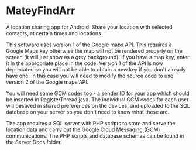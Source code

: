 MateyFindArr
============

A location sharing app for Android. Share your location with selected contacts, at certain times and locations.

This software uses version 1 of the Google maps API. This requires a Google Maps key otherwise the map will
not be rendered properly on the screen (it will just show as a grey background). If you have a map key, enter 
it in the appropriate place in the code. Version 1 of the API is now deprecated so you will not be able to 
obtain a new key if you don't already have one. In this case you will need to modify the source code to use 
version 2 of the Google maps API.

You will need some GCM codes too - a sender ID for your app which should be inserted in RegisterThread.java. 
The individual GCM codes for each user will besaved in shared preferences on the devices, 
and uploaded to the SQL database on your server so you don't need to know what these are.


The app requires a SQL server with PHP scripts to store and serve the location data and carry out the Google Cloud
Messaging (GCM) communications. The PHP scripts and database schemas can be found in the Server Docs folder.


